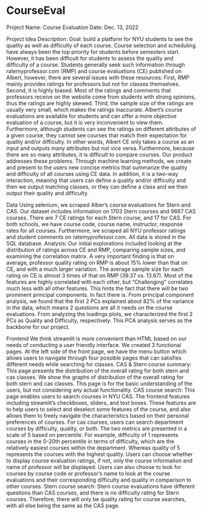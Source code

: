 # CourseEval

Project Name: Course Evaluation
Date: Dec. 13, 2022

Project Idea Description: 
Goal: build a platform for NYU students to see the quality as well as difficulty of each course.
Course selection and scheduling have always been the top priority for students before semesters start. However, it has been difficult for students to assess the quality and difficulty of a course. Students generally seek such information through ratemyprofessor.com (RMP) and course evaluations (CE) published on Albert, however, there are several issues with these resources:
First, RMP mainly provides ratings for professors but not for classes themselves. Second, it is highly biased. Most of the ratings and comments that professors receive on the website come from students with strong opinions, thus the ratings are highly skewed. Third, the sample size of the ratings are usually very small, which makes the ratings inaccurate.
Albert’s course evaluations are available for students and can offer a more objective evaluation of a course, but it is very inconvenient to view them. Furthermore, although students can see the ratings on different attributes of a given course, they cannot see courses that match their expectation for quality and/or difficulty. In other words, Albert CE only takes a course as an input and outputs many attributes but not vice versa. Furthermore, because there are so many attributes, it is difficult to compare courses.
Our product addresses these problems. Through machine learning methods, we create and present to the users new concise metrics that summarize the quality and difficulty of all courses using CE data. In addition, it is a two-way interaction, meaning that users can define a quality and/or difficulty and then we output matching classes, or they can define a class and we then output their quality and difficulty.

Data
Using selenium, we scraped Alber’s course evaluations for Stern and CAS. Our dataset includes information on 1703 Stern courses and 9667 CAS courses. There are 7 CE ratings for each Stern course, and 17 for CAS. For both schools, we have course code, course name, instructor, response rates for all courses. Furthermore, we scraped all NYU professor ratings and student comments on ratemyprofessor.com. All data is stored in the SQL database.
Analysis:
Our initial explorations included looking at the distribution of ratings across CE and RMP, comparing sample sizes, and examining the correlation matrix. A very important finding is that on average, professor quality rating on RMP is about 15% lower than that on CE, and with a much larger variation. The average sample size for each rating on CE is almost 3 times of that on RMP (39.37 vs. 13.67).
Most of the features are highly correlated with each other, but “Challenging” correlates much less with all other features. This hints the fact that there will be two prominent principal components. In fact there is. From principal component analysis, we found that the first 2 PCs explained about 82% of the variance in the data, which means 2 questions are all it needs on the course evaluations. From analyzing the loadings plots, we characterized the first 2 PCs as Quality and Difficulty, respectively. This PCA analysis serves as the backbone for our project.

Frontend
We think streamlit is more convenient than HTML based on our needs of conducting a user friendly interface. 
We created 3 functional pages. At the left side of the front page, we have the menu button which allows users to navigate through four possible pages that can satisfies different needs while searching for classes. 
CAS & Stern course summary: This page presents the distribution of the overall rating for both stern and cas classes. We show the graphs of distribution of the overall rating for both stern and cas classes. This page is for the basic understanding of the users, but not considering any actual functionality.
CAS course search: This page enables users to search courses in NYU CAS. The frontend features including streamlit’s checkboxes, sliders, and text boxes. These features are to help users to select and deselect some features of the course, and also allows them to freely navigate the characteristics based on their personal preferences of courses. For cas courses, users can search department courses by difficulty, quality, or both. The two metrics are presented in a scale of 5 based on percentile. For example, difficulty of 1 represents courses in the 0-20th percentile in terms of difficulty, which are the relatively easiest courses within the department. Whereas quality of 5 represents the courses with the highest quality. Users can choose whether to display course evaluation ratings, if not, only the course information and name of professor will be displayed. Users can also choose to look for courses by course code or professor’s name to look at the course evaluations and their corresponding difficulty and quality in comparison to other courses.
Stern course search: Stern course evaluations have different questions than CAS courses, and there is no difficulty rating for Stern courses. Therefore, there will only be quality rating for course searches, with all else being the same as the CAS page.




